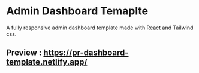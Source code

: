 # Admin Dashboard Temaplte 

A fully responsive admin dashboard template made with React and Tailwind css.


## Preview : https://pr-dashboard-template.netlify.app/

